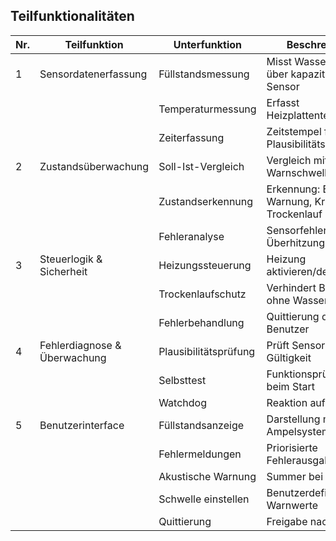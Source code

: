 ## Teilfunktionalitäten
| **Nr.** | **Teilfunktion** | **Unterfunktion** | **Beschreibung** |
|----------|-------------------|------------------------|------------------|
| 1 | Sensordatenerfassung | Füllstandsmessung | Misst Wasserstand über kapazitiven Sensor |
|   |   | Temperaturmessung | Erfasst Heizplattentemperatur |
|   |   | Zeiterfassung | Zeitstempel für Plausibilitätsprüfungen |
| 2 | Zustandsüberwachung | Soll-Ist-Vergleich | Vergleich mit Warnschwellen |
|   |   | Zustandserkennung | Erkennung: Bereit, Warnung, Kritisch, Trockenlauf |
|   |   | Fehleranalyse | Sensorfehler, Überhitzung |
| 3 | Steuerlogik & Sicherheit | Heizungssteuerung | Heizung aktivieren/deaktivieren |
|   |   | Trockenlaufschutz | Verhindert Betrieb ohne Wasser |
|   |   | Fehlerbehandlung | Quittierung durch Benutzer |
| 4 | Fehlerdiagnose & Überwachung | Plausibilitätsprüfung | Prüft Sensorwerte auf Gültigkeit |
|   |   | Selbsttest | Funktionsprüfung beim Start |
|   |   | Watchdog | Reaktion auf Ausfälle |
| 5 | Benutzerinterface | Füllstandsanzeige | Darstellung ml/% mit Ampelsystem |
|   |   | Fehlermeldungen | Priorisierte Fehlerausgabe |
|   |   | Akustische Warnung | Summer bei Warnung |
|   |   | Schwelle einstellen | Benutzerdefinierbare Warnwerte |
|   |   | Quittierung | Freigabe nach Fehler |

